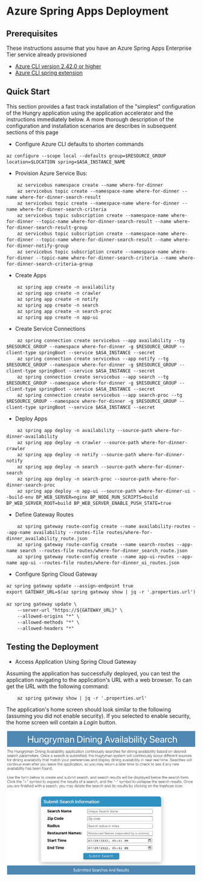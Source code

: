 # Azure Spring Apps Deployment

## Prerequisites

These instructions assume that you have an Azure Spring Apps Enterprise Tier service already provisioned

* [Azure CLI version 2.42.0 or higher](https://docs.microsoft.com/cli/azure/install-azure-cli?view=azure-cli-latest)
* [Azure CLI spring extension](https://learn.microsoft.com/en-us/cli/azure/spring)

## Quick Start

This section provides a fast track installation of the "simplest" configuration of the Hungry application using the
application accelerator and the instructions immediately below. A more thorough description of the configuration and
installation scenarios are describes in subsequent sections of this page

* Configure Azure CLI defaults to shorten commands

```shell
az configure --scope local --defaults group=$RESOURCE_GROUP location=$LOCATION spring=$ASA_INSTANCE_NAME
```

* Provision Azure Service Bus:

```shell
    az servicebus namespace create --name where-for-dinner
    az servicebus topic create --namespace-name where-for-dinner --name where-for-dinner-search-result
    az servicebus topic create --namespace-name where-for-dinner --name where-for-dinner-search-criteria
    az servicebus topic subscription create --namespace-name where-for-dinner --topic-name where-for-dinner-search-result --name where-for-dinner-search-result-group
    az servicebus topic subscription create --namespace-name where-for-dinner --topic-name where-for-dinner-search-result --name where-for-dinner-notify-group
    az servicebus topic subscription create --namespace-name where-for-dinner --topic-name where-for-dinner-search-criteria --name where-for-dinner-search-criteria-group
```

* Create Apps

```shell
    az spring app create -n availability
    az spring app create -n crawler
    az spring app create -n notify
    az spring app create -n search
    az spring app create -n search-proc
    az spring app create -n app-ui
```

* Create Service Connections

```shell
    az spring connection create servicebus --app availability --tg $RESOURCE_GROUP --namespace where-for-dinner -g $RESOURCE_GROUP --client-type springBoot --service $ASA_INSTANCE --secret 
    az spring connection create servicebus --app notify --tg $RESOURCE_GROUP --namespace where-for-dinner -g $RESOURCE_GROUP --client-type springBoot --service $ASA_INSTANCE --secret 
    az spring connection create servicebus --app search --tg $RESOURCE_GROUP --namespace where-for-dinner -g $RESOURCE_GROUP --client-type springBoot --service $ASA_INSTANCE --secret 
    az spring connection create servicebus --app search-proc --tg $RESOURCE_GROUP --namespace where-for-dinner -g $RESOURCE_GROUP --client-type springBoot --service $ASA_INSTANCE --secret 
```

* Deploy Apps

```shell
    az spring app deploy -n availability --source-path where-for-dinner-availability
    az spring app deploy -n crawler --source-path where-for-dinner-crawler
    az spring app deploy -n notify --source-path where-for-dinner-notify
    az spring app deploy -n search --source-path where-for-dinner-search
    az spring app deploy -n search-proc --source-path where-for-dinner-search-proc
    az spring app deploy -n app-ui --source-path where-for-dinner-ui --build-env BP_WEB_SERVER=nginx BP_NODE_RUN_SCRIPTS=build BP_WEB_SERVER_ROOT=build BP_WEB_SERVER_ENABLE_PUSH_STATE=true
```

* Define Gateway Routes

```shell
    az spring gateway route-config create --name availability-routes --app-name availability --routes-file routes/where-for-dinner_availability_route.json
    az spring gateway route-config create --name search-routes --app-name search --routes-file routes/where-for-dinner_search_route.json
    az spring gateway route-config create --name app-ui-routes --app-name app-ui --routes-file routes/where-for-dinner_ui_routes.json
```

* Configure Spring Cloud Gateway

```shell
az spring gateway update --assign-endpoint true
export GATEWAY_URL=$(az spring gateway show | jq -r '.properties.url')
    
az spring gateway update \
    --server-url "https://${GATEWAY_URL}" \
    --allowed-origins "*" \
    --allowed-methods "*" \
    --allowed-headers "*" 
```

## Testing the Deployment

* Access Application Using Spring Cloud Gateway

Assuming the application has successfully deployed, you can test the application navigating to the application's URL with a web browser.  To can get the URL with the following command:

```shell
    az spring gateway show | jq -r '.properties.url'
```
The application's home screen should look similar to the following (assuming you did not enable security).  If you selected to enable security, the home screen will contain a *Login* button.

![](images/AppHomeScreen.png)